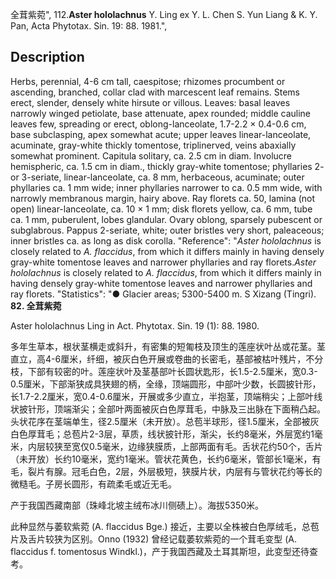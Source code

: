 全茸紫菀",
112.**Aster hololachnus** Y. Ling ex Y. L. Chen S. Yun Liang & K. Y. Pan, Acta Phytotax. Sin. 19: 88. 1981.",

## Description
Herbs, perennial, 4-6 cm tall, caespitose; rhizomes procumbent or ascending, branched, collar clad with marcescent leaf remains. Stems erect, slender, densely white hirsute or villous. Leaves: basal leaves narrowly winged petiolate, base attenuate, apex rounded; middle cauline leaves few, spreading or erect, oblong-lanceolate, 1.7-2.2 × 0.4-0.6 cm, base subclasping, apex somewhat acute; upper leaves linear-lanceolate, acuminate, gray-white thickly tomentose, triplinerved, veins abaxially somewhat prominent. Capitula solitary, ca. 2.5 cm in diam. Involucre hemispheric, ca. 1.5 cm in diam., thickly gray-white tomentose; phyllaries 2- or 3-seriate, linear-lanceolate, ca. 8 mm, herbaceous, acuminate; outer phyllaries ca. 1 mm wide; inner phyllaries narrower to ca. 0.5 mm wide, with narrowly membranous margin, hairy above. Ray florets ca. 50, lamina (not open) linear-lanceolate, ca. 10 × 1 mm; disk florets yellow, ca. 6 mm, tube ca. 1 mm, puberulent, lobes glandular. Ovary oblong, sparsely pubescent or subglabrous. Pappus 2-seriate, white; outer bristles very short, paleaceous; inner bristles ca. as long as disk corolla.
  "Reference": "*Aster hololachnus* is closely related to *A. flaccidus*, from which it differs mainly in having densely gray-white tomentose leaves and narrower phyllaries and ray florets.*Aster hololachnus* is closely related to *A. flaccidus*, from which it differs mainly in having densely gray-white tomentose leaves and narrower phyllaries and ray florets.
  "Statistics": "● Glacier areas; 5300-5400 m. S Xizang (Tingri).
**82. 全茸紫菀**

Aster hololachnus Ling in Act. Phytotax. Sin. 19 (1): 88. 1980.

多年生草本，根状茎横走或斜升，有密集的短匍枝及顶生的莲座状叶丛或花茎。茎直立，高4-6厘米，纤细，被灰白色开展或卷曲的长密毛，基部被枯叶残片，不分枝，下部有较密的叶。莲座状叶及茎基部叶长圆状匙形，长1.5-2.5厘米，宽0.3-0.5厘米，下部渐狭成具狭翅的柄，全缘，顶端圆形，中部叶少数，长圆披针形，长1.7-2.2厘米，宽0.4-0.6厘米，开展或多少直立，半抱茎，顶端稍尖；上部叶线状披针形，顶端渐尖；全部叶两面被灰白色厚茸毛，中脉及三出脉在下面稍凸起。头状花序在茎端单生，径2.5厘米（未开放）。总苞半球形，径1.5厘米，全部被灰白色厚茸毛；总苞片2-3层，草质，线状披针形，渐尖，长约8毫米，外层宽约1毫米，内层较狭至宽仅0.5毫米，边缘狭膜质，上部两面有毛。舌状花约50个，舌片（未开放）长约10毫米，宽约1毫米。管状花黄色，长约6毫米，管部长1毫米，有毛，裂片有腺。冠毛白色，2层，外层极短，狭膜片状，内层有与管状花约等长的微糙毛。子房长圆形，有疏柔毛或近无毛。

产于我国西藏南部（珠峰北坡主绒布冰川侧碛上）。海拔5350米。

此种显然与萎软紫菀 (A. flaccidus Bge.) 接近，主要以全株被白色厚绒毛，总苞片及舌片较狭为区别。Onno (1932) 曾经记载萎软紫菀的一个茸毛变型 (A. flaccidus f. tomentosus Windkl.)，产于我国西藏及土耳其斯坦，此变型还待查考。
